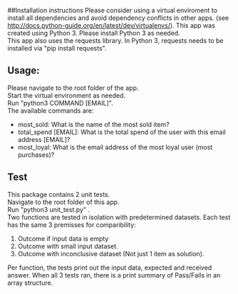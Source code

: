 ##Installation instructions
Please consider using a virtual enviroment to install all dependencies and avoid dependency conflicts in other apps. (see http://docs.python-guide.org/en/latest/dev/virtualenvs/).
This app was created using Python 3. Please install Python 3 as needed.  
This app also uses the requests library. In Python 3, requests needs to be installed via "pip install requests".  

## Usage:
Please navigate to the root folder of the app.  
Start the virtual environment as needed.  
Run "python3 COMMAND [EMAIL]".  
The available commands are:  
* most_sold: What is the name of the most sold item?
* total_spend [EMAIL]: What is the total spend of the user with this email address [EMAIL]?
* most_loyal: What is the email address of the most loyal user (most purchases)?

## Test
This package contains 2 unit tests.  
Navigate to the root folder of this app.  
Run "python3 unit_test.py" .  
Two functions are tested in isolation with predetermined datasets. 
Each test has the same 3 premisses for comparibility:    
1. Outcome if input data is empty
2. Outcome with small input dataset. 
3. Outcome with inconclusive dataset (Not just 1 item as solution).  

Per function, the tests print out the input data, expected and received answer. When all 3 tests ran, there is a print summary of Pass/Fails in an array structure. 


